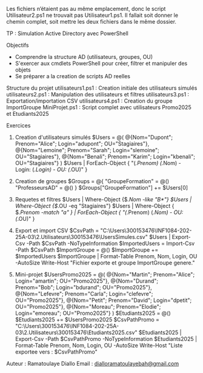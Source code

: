 
Les fichiers n’étaient pas au même emplacement, donc le script Utilisateur2.ps1 ne trouvait pas Utilisateur1.ps1. Il fallait soit donner le chemin complet, soit mettre les deux fichiers dans le même dossier.

TP : Simulation Active Directory avec PowerShell

Objectifs
- Comprendre la structure AD (utilisateurs, groupes, OU)
- S'exercer aux cmdlets PowerShell pour créer, filtrer et manipuler des objets
- Se préparer a la creation de scripts AD reelles

Structure du projet
utilisateurs1.ps1 : Creation initiale des utilisateurs simulés
utilisateurs2.ps1 : Manipulation des utilisateurs et filtres
utilisateurs3.ps1 : Exportation/importation CSV
utilisateurs4.ps1 : Creation du groupe ImportGroupe
MiniProjet.ps1    : Script complet avec utilisateurs Promo2025 et Etudiants2025

Exercices
1. Creation d'utilisateurs simulés
$Users = @(
    @{Nom="Dupont"; Prenom="Alice"; Login="adupont"; OU="Stagiaires"},
    @{Nom="Lemoine"; Prenom="Sarah"; Login="slemoine"; OU="Stagiaires"},
    @{Nom="Benali"; Prenom="Karim"; Login="kbenali"; OU="Stagiaires"}
)
$Users | ForEach-Object { "$($_.Prenom) $($_.Nom) - Login: $($_.Login) - OU: $($_.OU)" }

2. Creation de groupes
$Groups = @{
    "GroupeFormation" = @()
    "ProfesseursAD" = @()
}
$Groups["GroupeFormation"] += $Users[0]

3. Requetes et filtres
$Users | Where-Object {$_.Nom -like "B*"}
$Users | Where-Object {$_.OU -eq "Stagiaires"}
$Users | Where-Object { $_.Prenom -match "a" } | ForEach-Object { "$($_.Prenom) $($_.Nom) - OU: $($_.OU)" }

4. Export et import CSV
$CsvPath = "C:\Users\300153476\INF1084-202-25A-03\2.Utilisateurs\300153476\UsersSimules.csv"
$Users | Export-Csv -Path $CsvPath -NoTypeInformation
$ImportedUsers = Import-Csv -Path $CsvPath
$ImportGroupe = @()
$ImportGroupe += $ImportedUsers
$ImportGroupe | Format-Table Prenom, Nom, Login, OU -AutoSize
Write-Host "Fichier exporte et groupe ImportGroupe genere."

5. Mini-projet
$UsersPromo2025 = @(
    @{Nom="Martin"; Prenom="Alice"; Login="amartin"; OU="Promo2025"},
    @{Nom="Durand"; Prenom="Bob"; Login="bdurand"; OU="Promo2025"},
    @{Nom="Lefevre"; Prenom="Carla"; Login="clefevre"; OU="Promo2025"},
    @{Nom="Petit"; Prenom="David"; Login="dpetit"; OU="Promo2025"},
    @{Nom="Moreau"; Prenom="Elodie"; Login="emoreau"; OU="Promo2025"}
)
$Etudiants2025 = @()
$Etudiants2025 += $UsersPromo2025
$CsvPathPromo = "C:\Users\300153476\INF1084-202-25A-03\2.Utilisateurs\300153476\Etudiants2025.csv"
$Etudiants2025 | Export-Csv -Path $CsvPathPromo -NoTypeInformation
$Etudiants2025 | Format-Table Prenom, Nom, Login, OU -AutoSize
Write-Host "Liste exportee vers : $CsvPathPromo"

Auteur : Ramatoulaye Diallo
Email : dialloramatoulayebah@gmail.com

